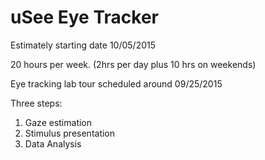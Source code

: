 # uSee Eye Tracker

Estimately starting date 10/05/2015

20 hours per week. (2hrs per day plus 10 hrs on weekends)

Eye tracking lab tour scheduled around 09/25/2015

Three steps: 

1. Gaze estimation 
2. Stimulus presentation
3. Data Analysis 

